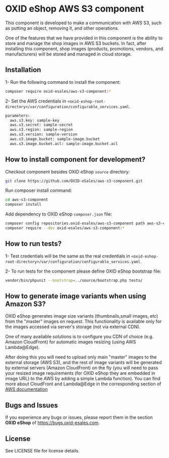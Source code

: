 OXID eShop AWS S3 component
===========================

This component is developed to make a communication with AWS S3, such as putting an object, 
removing it, and other operations.

One of the features that we have provided in this component is the ability to store and manage 
the shop images in AWS S3 buckets.
In fact, after installing this component, shop images (products, promotions, vendors, and manufacturers) will 
be stored and managed in cloud storage.

## Installation

1- Run the following command to install the component:

```bash
composer require oxid-esales/aws-s3-component:*
```

2- Set the AWS credentials in `<oxid-eshop-root-directory>/var/configuration/configurable_services.yaml`.

```bash
parameters:
  aws.s3.key: sample-key
  aws.s3.secret: sample-secret
  aws.s3.region: sample-region
  aws.s3.version: sample-version
  aws.s3.image.bucket: sample-image.bucket
  aws.s3.image.bucket.acl: sample-image.bucket.acl
```

## How to install component for development?

Checkout component besides OXID eShop `source` directory:

```bash
git clone https://github.com/OXID-eSales/aws-s3-component.git
```

Run composer install command:

```bash
cd aws-s3-component
composer install
```

Add dependency to OXID eShop `composer.json` file:

```bash
composer config repositories.oxid-esales/aws-s3-component path aws-s3-component
composer require --dev oxid-esales/aws-s3-component:*
```

## How to run tests?

1- Test credentials will be the same as the real credentials 
in `<oxid-eshop-root-directory>/var/configuration/configurable_services.yaml`.

2- To run tests for the component please define OXID eShop bootstrap file:

```bash
vendor/bin/phpunit --bootstrap=../source/bootstrap.php tests/
```

## How to generate image variants when using Amazon S3?

OXID eShop generates image size variants (thumbnails,small images, etc) from the "master" images on request.
This functionality is available only for the images accessed via server's storage (not via external CDN).

One of many available solutions is to configure you CDN of choice (e.g. Amazon CloudFront) 
for automatic images resizing (using AWS Lambda@Edge).

After doing this you will need to upload only main "master" images to the external storage (AWS S3),
and the rest of image variants will be generated by external servers (Amazon CloudFront) on the fly
(you will need to pass your resized image requirements (for OXID eShop they are embedded in image URL)
to the AWS by adding a simple Lambda function).
You can find more about CloudFront and Lambda@Edge in the corresponding section of
[AWS documentation](https://aws.amazon.com/de/blogs/networking-and-content-delivery/resizing-images-with-amazon-cloudfront-lambdaedge-aws-cdn-blog/)

## Bugs and Issues

If you experience any bugs or issues, please report them in the section **OXID eShop** of https://bugs.oxid-esales.com.

## License

See LICENSE file for license details.
